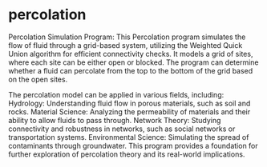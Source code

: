 # percolation
Percolation Simulation Program:
This Percolation program simulates the flow of fluid through a grid-based system, utilizing the Weighted Quick Union algorithm for efficient connectivity checks. It models a grid of sites, where each site can be either open or blocked. The program can determine whether a fluid can percolate from the top to the bottom of the grid based on the open sites.

The percolation model can be applied in various fields, including:
Hydrology: Understanding fluid flow in porous materials, such as soil and rocks.
Material Science: Analyzing the permeability of materials and their ability to allow fluids to pass through.
Network Theory: Studying connectivity and robustness in networks, such as social networks or transportation systems.
Environmental Science: Simulating the spread of contaminants through groundwater.
This program provides a foundation for further exploration of percolation theory and its real-world implications.
